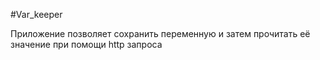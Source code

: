 #Var_keeper

Приложение позволяет сохранить переменную и затем прочитать её значение при помощи http запроса
